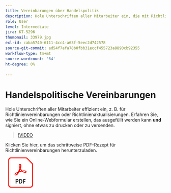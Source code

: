 ```yaml
---
title: Vereinbarungen über Handelspolitik
description: Hole Unterschriften aller Mitarbeiter ein, die mit Richtlinienvereinbarungen, Aktualisierungen und anderen Aspekten befasst sind.
role: User
level: Intermediate
jira: KT-5296
thumbnail: 33979.jpg
exl-id: caba5740-6111-4cc4-a63f-5eec2d742578
source-git-commit: ad54f7afa78b0fbb31eccf455723a8890cb92355
workflow-type: tm+mt
source-wordcount: '64'
ht-degree: 0%

---
```


# Handelspolitische Vereinbarungen

Hole Unterschriften aller Mitarbeiter effizient ein, z. B. für Richtlinienvereinbarungen oder Richtlinienaktualisierungen. Erfahren Sie, wie Sie ein Online-Webformular erstellen, das ausgefüllt werden kann **und** signiert, ohne etwas zu drucken oder zu versenden.

>[!VIDEO](https://video.tv.adobe.com/v/33979?quality=12&learn=on&hidetitle=true)

Klicken Sie hier, um das schrittweise PDF-Rezept für Richtlinienvereinbarungen herunterzuladen.

[![PDF-Rezept herunterladen](../assets/acrobat_PDF_96.png)](../assets/adobe-sign_set_up_a_web_form_use_case.pdf)
